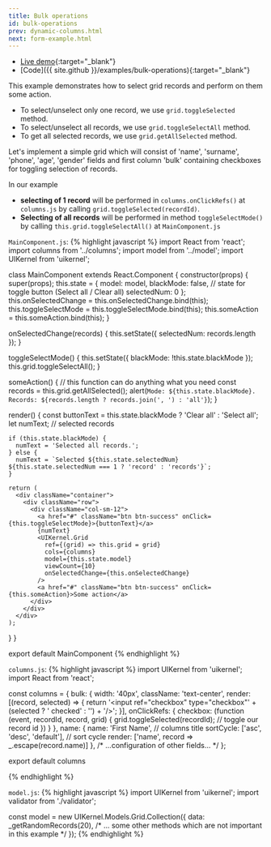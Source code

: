 ```yaml
---
title: Bulk operations
id: bulk-operations
prev: dynamic-columns.html
next: form-example.html
---
```


* [Live demo](/examples/bulk-operations/){:target="_blank"}
* [Code]({{ site.github }}/examples/bulk-operations){:target="_blank"}

This example demonstrates how to select grid records and perform on them some action.

- To select/unselect only one record, we use `grid.toggleSelected` method.
- To select/unselect all records, we use `grid.toggleSelectAll` method.
- To get all selected records, we use `grid.getAllSelected` method.

Let's implement a simple grid which will consist of
'name', 'surname', 'phone', 'age', 'gender' fields
and first column 'bulk' containing checkboxes for toggling selection of records.

In our example
 - **selecting of 1 record** will be performed in `columns.onClickRefs()` at `columns.js`
by calling `grid.toggleSelected(recordId)`.
- **Selecting of all records** will be performed in method `toggleSelectMode()`
by calling `this.grid.toggleSelectAll()` at `MainComponent.js`

`MainComponent.js`:
{% highlight javascript %}
import React from 'react';
import columns from '../columns';
import model from '../model';
import UIKernel from 'uikernel';

class MainComponent extends React.Component {
  constructor(props) {
    super(props);
    this.state = {
      model: model,
      blackMode: false, // state for toggle button (Select all / Clear all)
      selectedNum: 0
    };
    this.onSelectedChange = this.onSelectedChange.bind(this);
    this.toggleSelectMode = this.toggleSelectMode.bind(this);
    this.someAction = this.someAction.bind(this);
  }

  onSelectedChange(records) {
    this.setState({
      selectedNum: records.length
    });
  }

  toggleSelectMode() {
    this.setState({
      blackMode: !this.state.blackMode
    });
    this.grid.toggleSelectAll();
  }

  someAction() { // this function can do anything what you need
    const records = this.grid.getAllSelected();
    alert(`Mode: ${this.state.blackMode}. Records: ${records.length ? records.join(', ') : 'all'}`);
  }

  render() {
    const buttonText = this.state.blackMode ? 'Clear all' : 'Select all';
    let numText; // selected records

    if (this.state.blackMode) {
      numText = 'Selected all records.';
    } else {
      numText = `Selected ${this.state.selectedNum} ${this.state.selectedNum === 1 ? 'record' : 'records'}`;
    }

    return (
      <div className="container">
        <div className="row">
          <div className="col-sm-12">
            <a href="#" className="btn btn-success" onClick={this.toggleSelectMode}>{buttonText}</a>
            {numText}
            <UIKernel.Grid
              ref={(grid) => this.grid = grid}
              cols={columns}
              model={this.state.model}
              viewCount={10}
              onSelectedChange={this.onSelectedChange}
            />
            <a href="#" className="btn btn-success" onClick={this.someAction}>Some action</a>
          </div>
        </div>
      </div>
    );
  }
}

export default MainComponent
{% endhighlight %}

`columns.js`:
{% highlight javascript %}
import UIKernel from 'uikernel';
import React from 'react';

const columns = {
  bulk: {
    width: '40px',
    className: 'text-center',
    render: [(record, selected) => {
      return '<input ref="checkbox" type="checkbox"' + (selected ? ' checked' : '') + '/>';
    }],
    onClickRefs: {
      checkbox: (function (event, recordId, record, grid) {
        grid.toggleSelected(recordId); // toggle our record id
      })
    }
  },
  name: {
    name: 'First Name', // columns title
    sortCycle: ['asc', 'desc', 'default'], // sort cycle
    render: ['name', record => _.escape(record.name)]
  },
  /* ...configuration of other fields... */
};

export default columns

{% endhighlight %}

`model.js`:
{% highlight javascript %}
import UIKernel from 'uikernel';
import validator from './validator';

const model = new UIKernel.Models.Grid.Collection({
  data: _getRandomRecords(20),
  /* ... some other methods which are not important in this example */
});
{% endhighlight %}
